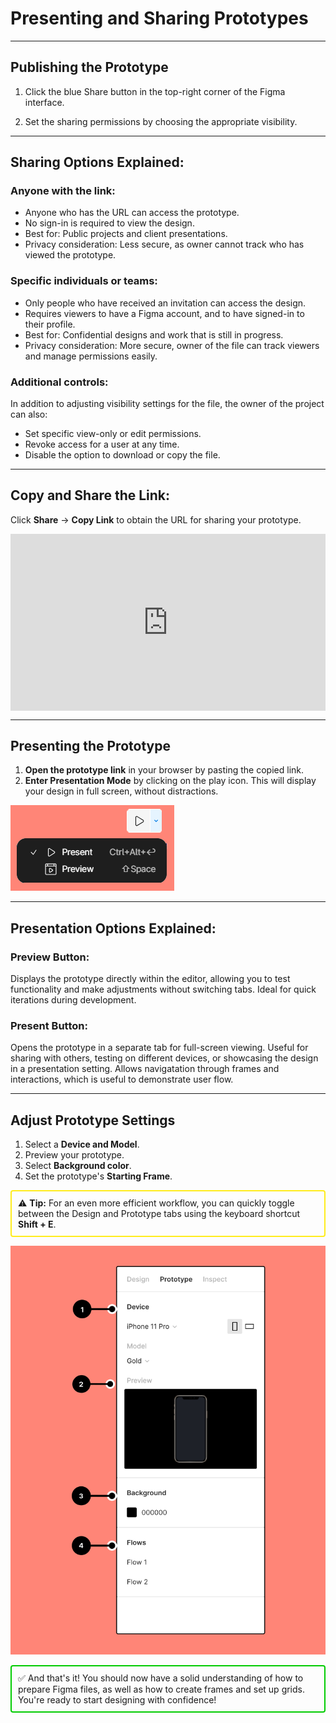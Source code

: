# Presenting and Sharing Prototypes

---

## Publishing the Prototype

1. Click the blue Share button in the top-right corner of the Figma interface.

2. Set the sharing permissions by choosing the appropriate visibility.

---

## Sharing Options Explained:

### Anyone with the link:

- Anyone who has the URL can access the prototype.
- No sign-in is required to view the design.
- Best for: Public projects and client presentations.
- Privacy consideration: Less secure, as owner cannot track who has viewed the prototype.

### Specific individuals or teams:

- Only people who have received an invitation can access the design.
- Requires viewers to have a Figma account, and to have signed-in to their profile.
- Best for: Confidential designs and work that is still in progress.
- Privacy consideration: More secure, owner of the file can track viewers and manage permissions easily.

### Additional controls:

In addition to adjusting visibility settings for the file, the owner of the project can also:

- Set specific view-only or edit permissions.
- Revoke access for a user at any time.
- Disable the option to download or copy the file.

---

## Copy and Share the Link:

Click **Share** -> **Copy Link** to obtain the URL for sharing your prototype.

<div style="position:relative; width:100%; height:0px; padding-bottom:56.098%"><iframe allow="fullscreen;autoplay" allowfullscreen height="100%" src="https://streamable.com/e/97f5mi?autoplay=1" width="100%" style="border:none; width:100%; height:100%; position:absolute; left:0px; top:0px; overflow:hidden;"></iframe></div>

---

## Presenting the Prototype

1. **Open the prototype link** in your browser by pasting the copied link.
2. **Enter Presentation Mode** by clicking on the play icon. This will display your design in full screen, without distractions.

![Present Prototype Example](images/presenter_view.png)

---

## Presentation Options Explained:

### Preview Button:

Displays the prototype directly within the editor, allowing you to test functionality and make adjustments without switching tabs. Ideal for quick iterations during development.

### Present Button:

Opens the prototype in a separate tab for full-screen viewing. Useful for sharing with others, testing on different devices, or showcasing the design in a presentation setting. Allows navigatation through frames and interactions, which is useful to demonstrate user flow.

---

## Adjust Prototype Settings

1. Select a **Device and Model**.
2. Preview your prototype.
3. Select **Background color**.
4. Set the prototype's **Starting Frame**.

<div style="border: 2px solid rgb(255, 236, 28); padding: 10px; margin: 10px 0; border-radius: 4px;">
⚠️ <strong>Tip:</strong> For an even more efficient workflow, you can quickly toggle between the Design and Prototype tabs using the keyboard shortcut <strong>Shift + E</strong>.
</div>

![Grid Example](<images/Prototype%20tab%20of%20right%20sidebar%20with%20device,%20preview,%20background,%20and%20flow%20settings%20(1).png>)

<div style="border: 2px solid #00cc00; padding: 10px; margin: 10px 0; border-radius: 4px;">
✅ And that's it! You should now have a solid understanding of how to prepare Figma files, as well as how to create frames and set up grids. You're ready to start designing with confidence!
</div>
